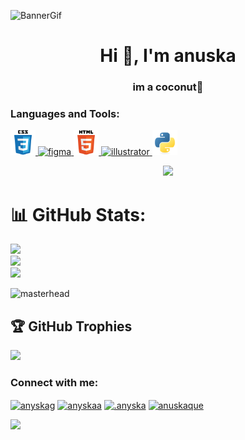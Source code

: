 ![BannerGif](https://i.pinimg.com/originals/75/90/b0/7590b091674eb2a9700ecec83dd528c9.gif)


<h1 align="center">Hi 👋, I'm anuska</h1>
<h3 align="center">im a coconut🥥</h3>








</p>

<h3 align="left">Languages and Tools:</h3>
<p align="left"> 
<a 


 </a> <a href="https://www.w3schools.com/css/" target="_blank" rel="noreferrer"> <img src="https://raw.githubusercontent.com/devicons/devicon/master/icons/css3/css3-original-wordmark.svg" alt="css3" width="40" height="40"/> </a> <a href="https://www.figma.com/" target="_blank" rel="noreferrer"> <img src="https://www.vectorlogo.zone/logos/figma/figma-icon.svg" alt="figma" width="40" height="40"/> </a> <a href="https://www.w3.org/html/" target="_blank" rel="noreferrer"> <img src="https://raw.githubusercontent.com/devicons/devicon/master/icons/html5/html5-original-wordmark.svg" alt="html5" width="40" height="40"/> </a> <a href="https://www.adobe.com/in/products/illustrator.html" target="_blank" rel="noreferrer"> <img src="https://www.vectorlogo.zone/logos/adobe_illustrator/adobe_illustrator-icon.svg" alt="illustrator" width="40" height="40"/> </a> <a href="https://www.python.org" target="_blank" rel="noreferrer"> <img src="https://raw.githubusercontent.com/devicons/devicon/master/icons/python/python-original.svg" alt="python" width="40" height="40"/> </a> </p>


<p align="center"><img src="https://i.imgur.com/A6bWGFl.gif"/>


# 📊 GitHub Stats:
![](https://github-readme-stats.vercel.app/api?username=anyskaa&theme=github_dark_dimmed&hide_border=false&include_all_commits=false&count_private=false)<br/>
![](https://github-readme-streak-stats.herokuapp.com/?user=anyskaa&theme=github_dark_dimmed&hide_border=false)<br/>
![](https://github-readme-stats.vercel.app/api/top-langs/?username=anyskaa&theme=github_dark_dimmed&hide_border=false&include_all_commits=false&count_private=false&layout=compact)

![masterhead](https://i.pinimg.com/originals/08/66/7b/08667b62bab3372c03b39f21019d12e9.gif)

## 🏆 GitHub Trophies
![](https://github-profile-trophy.vercel.app/?username=anyskaa&theme=github_dark_dimmed&no-frame=false&no-bg=true&margin-w=4)



<h3 align="left">Connect with me:</h3>
<p align="left">
<a href="https://twitter.com/anyskag" target="blank"><img align="center" src="https://raw.githubusercontent.com/rahuldkjain/github-profile-readme-generator/master/src/images/icons/Social/twitter.svg" alt="anyskag" height="30" width="40" /></a> 
<a href="https://youtube.com/@anyskaa?si=oYH1uU4H63yM_yjs" target="blank"><img align="center" src="https://raw.githubusercontent.com/rahuldkjain/github-profile-readme-generator/master/src/images/icons/Social/youtube.svg" alt="anyskaa" height="30" width="40" /></a>
<a href="https://discord.gg/.anyska" target="blank"><img align="center" src="https://raw.githubusercontent.com/rahuldkjain/github-profile-readme-generator/master/src/images/icons/Social/discord.svg" alt=".anyska" height="30" width="40" /></a>
<a href="https://www.reddit.com/u/anuskaque/s/2ZuEMPc8sB" target="blank"><img align="center" src="https://raw.githubusercontent.com/rahuldkjain/github-profile-readme-generator/master/src/images/icons/Social/reddit.svg" alt="anuskaque" height="30" width="40" /></a>









[![](https://visitcount.itsvg.in/api?id=anyskaa&icon=0&color=0)](https://visitcount.itsvg.in)



<!-- Proudly created with GPRM ( https://gprm.itsvg.in ) -->
